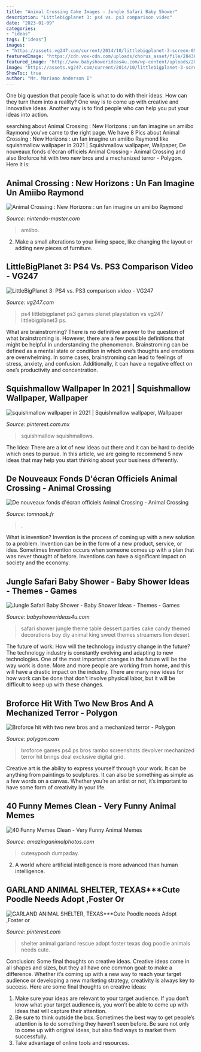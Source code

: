 ```yaml
---
title: "Animal Crossing Cake Images - Jungle Safari Baby Shower"
description: "Littlebigplanet 3: ps4 vs. ps3 comparison video"
date: "2023-01-09"
categories:
- "ideas"
tags: ["ideas"]
images:
- "https://assets.vg247.com/current/2014/10/littlebigplanet-3-screen-05-ps4-us-06jun14.jpeg"
featuredImage: "https://cdn.vox-cdn.com/uploads/chorus_asset/file/2843620/Broforce_May_Update_-_Screen_8.1401415074.png"
featured_image: "http://www.babyshowerideas4u.com/wp-content/uploads/2014/04/Jungle-Safari-Baby-Shower-table-dessert-table.jpg"
image: "https://assets.vg247.com/current/2014/10/littlebigplanet-3-screen-05-ps4-us-06jun14.jpeg"
ShowToc: true
author: "Mr. Mariano Anderson I"
---
```



One big question that people face is what to do with their ideas. How can they turn them into a reality? One way is to come up with creative and innovative ideas. Another way is to find people who can help you put your ideas into action.

	

		
searching about Animal Crossing : New Horizons : un fan imagine un amiibo Raymond you've came to the right page. We have 8 Pics about Animal Crossing : New Horizons : un fan imagine un amiibo Raymond like squishmallow wallpaper in 2021 | Squishmallow wallpaper, Wallpaper, De nouveaux fonds d&#039;écran officiels Animal Crossing - Animal Crossing and also Broforce hit with two new bros and a mechanized terror - Polygon. Here it is:
		
    
## Animal Crossing : New Horizons : Un Fan Imagine Un Amiibo Raymond

<img loading=lazy src="https://www.nintendo-master.com/fichiers/news/159001773419/amiibo-raymond-acnh-7.jpg" onerror="this.onerror=null;this.src='https://tse4.mm.bing.net/th?id=OIP.rNsajjsEi3Q_njcjD3I6gQHaJ4&amp;pid=15.1';" alt="Animal Crossing : New Horizons : un fan imagine un amiibo Raymond">

_Source: nintendo-master.com_

>amiibo. 

	

2. Make a small alterations to your living space, like changing the layout or adding new pieces of furniture. 

    
## LittleBigPlanet 3: PS4 Vs. PS3 Comparison Video - VG247

<img loading=lazy src="https://assets.vg247.com/current/2014/10/littlebigplanet-3-screen-05-ps4-us-06jun14.jpeg" onerror="this.onerror=null;this.src='https://tse1.mm.bing.net/th?id=OIP.ruowZyaavkFUKfRhwaCRJwHaEK&amp;pid=15.1';" alt="LittleBigPlanet 3: PS4 vs. PS3 comparison video - VG247">

_Source: vg247.com_

>ps4 littlebigplanet ps3 games planet playstation vs vg247 littlebigplanet3 ps. 

	

What are brainstroming?
There is no definitive answer to the question of what brainstroming is. However, there are a few possible definitions that might be helpful in understanding the phenomenon. Brainstroming can be defined as a mental state or condition in which one’s thoughts and emotions are overwhelming. In some cases, brainstroming can lead to feelings of stress, anxiety, and confusion. Additionally, it can have a negative effect on one’s productivity and concentration.

    
## Squishmallow Wallpaper In 2021 | Squishmallow Wallpaper, Wallpaper

<img loading=lazy src="https://i.pinimg.com/736x/21/ad/56/21ad569a2b19fd286520f2f3786f3faa.jpg" onerror="this.onerror=null;this.src='https://tse3.mm.bing.net/th?id=OIP.ktXstwDMq49_nywNT6bKBAHaNK&amp;pid=15.1';" alt="squishmallow wallpaper in 2021 | Squishmallow wallpaper, Wallpaper">

_Source: pinterest.com.mx_

>squishmallow squishmallows. 

	

The Idea:
There are a lot of new ideas out there and it can be hard to decide which ones to pursue. In this article, we are going to recommend 5 new ideas that may help you start thinking about your business differently.

    
## De Nouveaux Fonds D&#039;écran Officiels Animal Crossing - Animal Crossing

<img loading=lazy src="https://tomnook.fr/wp-content/uploads/images/ACNH-Animal-crossing-fond-ecran-4-1536x864.jpg" onerror="this.onerror=null;this.src='https://tse1.mm.bing.net/th?id=OIP.F3aTUQx3ppZB2rTzwG01igHaEK&amp;pid=15.1';" alt="De nouveaux fonds d&#039;écran officiels Animal Crossing - Animal Crossing">

_Source: tomnook.fr_

>. 

	

What is invention?
Invention is the process of coming up with a new solution to a problem. Invention can be in the form of a new product, service, or idea. Sometimes Invention occurs when someone comes up with a plan that was never thought of before. Inventions can have a significant impact on society and the economy.

    
## Jungle Safari Baby Shower - Baby Shower Ideas - Themes - Games

<img loading=lazy src="http://www.babyshowerideas4u.com/wp-content/uploads/2014/04/Jungle-Safari-Baby-Shower-table-dessert-table.jpg" onerror="this.onerror=null;this.src='https://tse1.mm.bing.net/th?id=OIP.QxH-VYiW9fA2AIgxRXMHhAHaFh&amp;pid=15.1';" alt="Jungle Safari Baby Shower - Baby Shower Ideas - Themes - Games">

_Source: babyshowerideas4u.com_

>safari shower jungle theme table dessert parties cake candy themed decorations boy diy animal king sweet themes streamers lion desert. 

	

The future of work: How will the technology industry change in the future?
The technology industry is constantly evolving and adapting to new technologies. One of the most important changes in the future will be the way work is done. More and more people are working from home, and this will have a drastic impact on the industry. There are many new ideas for how work can be done that don't involve physical labor, but it will be difficult to keep up with these changes.

    
## Broforce Hit With Two New Bros And A Mechanized Terror - Polygon

<img loading=lazy src="https://cdn.vox-cdn.com/uploads/chorus_asset/file/2843620/Broforce_May_Update_-_Screen_8.1401415074.png" onerror="this.onerror=null;this.src='https://tse3.mm.bing.net/th?id=OIP.sXlW8dzzLfVNJK9M-4kc3gHaEK&amp;pid=15.1';" alt="Broforce hit with two new bros and a mechanized terror - Polygon">

_Source: polygon.com_

>broforce games ps4 ps bros rambo screenshots devolver mechanized terror hit brings deal exclusive digital grid. 

	

Creative art is the ability to express yourself through your work. It can be anything from paintings to sculptures. It can also be something as simple as a few words on a canvas. Whether you’re an artist or not, it’s important to have some form of creativity in your life.

    
## 40 Funny Memes Clean - Very Funny Animal Memes

<img loading=lazy src="https://amazinganimalphotos.com/wp-content/uploads/2020/04/very-funny-animal-memes-3.jpeg" onerror="this.onerror=null;this.src='https://tse4.mm.bing.net/th?id=OIP.noKsjblt9PwT1e1fyo95IQHaJ4&amp;pid=15.1';" alt="40 Funny Memes Clean - Very Funny Animal Memes">

_Source: amazinganimalphotos.com_

>cutesypooh dumpaday. 

	

2. A world where artificial intelligence is more advanced than human intelligence. 

    
## GARLAND ANIMAL SHELTER, TEXAS***Cute Poodle Needs Adopt ,Foster Or

<img loading=lazy src="https://i.pinimg.com/736x/7f/f9/94/7ff994f726b8f72a7084703f4ccd7a01--garlands-animal-shelter.jpg" onerror="this.onerror=null;this.src='https://tse3.mm.bing.net/th?id=OIP.QkYczzF6CLttw43uVDOsNgHaNs&amp;pid=15.1';" alt="GARLAND ANIMAL SHELTER, TEXAS***Cute Poodle needs Adopt ,Foster or">

_Source: pinterest.com_

>shelter animal garland rescue adopt foster texas dog poodle animals needs cute. 

	

Conclusion: Some final thoughts on creative ideas.
Creative ideas come in all shapes and sizes, but they all have one common goal: to make a difference. Whether it’s coming up with a new way to reach your target audience or developing a new marketing strategy, creativity is always key to success. Here are some final thoughts on creative ideas: 
1. Make sure your ideas are relevant to your target audience. If you don’t know what your target audience is, you won’t be able to come up with ideas that will capture their attention. 
2. Be sure to think outside the box. Sometimes the best way to get people’s attention is to do something they haven’t seen before. Be sure not only to come up with original ideas, but also find ways to market them successfully. 
3. Take advantage of online tools and resources.

